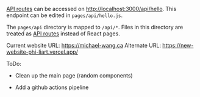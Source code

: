 [API routes](https://nextjs.org/docs/api-routes/introduction) can be accessed on [http://localhost:3000/api/hello](http://localhost:3000/api/hello). This endpoint can be edited in `pages/api/hello.js`.

The `pages/api` directory is mapped to `/api/*`. Files in this directory are treated as [API routes](https://nextjs.org/docs/api-routes/introduction) instead of React pages.


Current website URL: https://michael-wang.ca
Alternate URL: https://new-website-phi-liart.vercel.app/ 


ToDo:

- Clean up the main page (random components)

- Add a github actions pipeline
